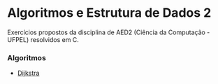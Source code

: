 # Algoritmos e Estrutura de Dados 2
 Exercícios propostos da disciplina de AED2 (Ciência da Computação - UFPEL) resolvidos em C.
 
 ### __Algoritmos__
 * [Dijkstra](https://github.com/bluisalima/AED2/blob/main/src/dijkstra.c)
 
